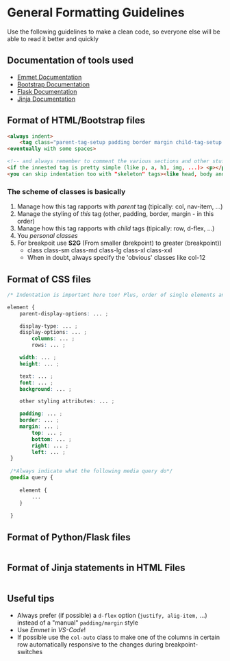 # General Formatting Guidelines

Use the following guidelines to make a clean code, so everyone else will be able to read it better and quickly

## Documentation of tools used

- [Emmet Documentation](https://docs.emmet.io/)
- [Bootstrap Documentation](https://getbootstrap.com/docs/5.2/getting-started/introduction/)
- [Flask Documentation](https://flask.palletsprojects.com/en/2.2.x/)
- [Jinja Documentation](https://jinja.palletsprojects.com/)

## Format of HTML/Bootstrap files

```html
<always indent>
    <tag class="parent-tag-setup padding border margin child-tag-setup gutter personalClass" id="..." style="..." href/src="..."></tag>
<eventually with some spaces>

<!-- and always remember to comment the various sections and other stuff! -->
<if the innested tag is pretty simple (like p, a, h1, img, ...)> <p></p> <you can eventually skip the indentation>
<you can skip indentation too with "skeleton" tags><like head, body and html>
```

### The scheme of classes is basically

1. Manage how this tag rapports with _parent_ tag (tipically: col, nav-item, ...)
2. Manage the styling of _this_ tag (other, padding, border, margin - in this order)
3. Manage how this tag rapports with _child_ tags (tipically: row, d-flex, ...)
4. You _personal classes_
5. For breakpoit use **S2G** (From smaller (brekpoint) to greater (breakpoint))
    - class class-sm class-md class-lg class-xl class-xxl
    - When in doubt, always specify the 'obvious' classes like col-12

## Format of CSS files

```css
/* Indentation is important here too! Plus, order of single elements and their attributes is based on gerarchy since this is a *CASCADE* style sheet */

element {
    parent-display-options: ... ;

    display-type: ... ;
    display-options: ... ;
        columns: ... ;
        rows: ... ;

    width: ... ;
    height: ... ;

    text: ... ;
    font: ... ;
    background: ... ;

    other styling attributes: ... ;

    padding: ... ;
    border: ... ;
    margin: ... ;
        top: ... ;
        bottom: ... ;
        right: ... ;
        left: ... ;
 }
 
 /*Always indicate what the following media query do*/
 @media query {
 
    element {
        ...
    }
 
 }

```

## Format of Python/Flask files

```python

```

## Format of Jinja statements in HTML Files

```html

```

## Useful tips

- Always prefer (if possible) a ```d-flex``` option (```justify, alig-item,``` ...) instead of a "manual" ```padding/margin``` style
- Use _Emmet_ in _VS-Code_!
- If possible use the ```col-auto``` class to make one of the columns in certain row automatically responsive to the changes during breakpoint-switches
